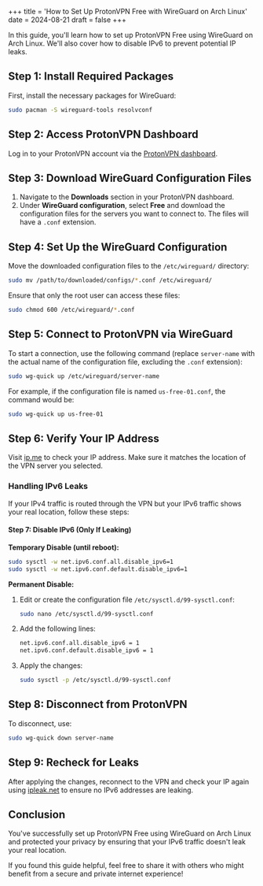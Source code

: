 +++
title = 'How to Set Up ProtonVPN Free with WireGuard on Arch Linux'
date = 2024-08-21
draft = false
+++

In this guide, you'll learn how to set up ProtonVPN Free using WireGuard on Arch Linux. We'll also cover how to disable IPv6 to prevent potential IP leaks.

## Step 1: Install Required Packages

First, install the necessary packages for WireGuard:

```bash
sudo pacman -S wireguard-tools resolvconf
```

## Step 2: Access ProtonVPN Dashboard

Log in to your ProtonVPN account via the [ProtonVPN dashboard](https://account.protonvpn.com).

## Step 3: Download WireGuard Configuration Files

1. Navigate to the **Downloads** section in your ProtonVPN dashboard.
2. Under **WireGuard configuration**, select **Free** and download the configuration files for the servers you want to connect to. The files will have a `.conf` extension.

## Step 4: Set Up the WireGuard Configuration

Move the downloaded configuration files to the `/etc/wireguard/` directory:

```bash
sudo mv /path/to/downloaded/configs/*.conf /etc/wireguard/
```

Ensure that only the root user can access these files:

```bash
sudo chmod 600 /etc/wireguard/*.conf
```

## Step 5: Connect to ProtonVPN via WireGuard

To start a connection, use the following command (replace `server-name` with the actual name of the configuration file, excluding the `.conf` extension):

```bash
sudo wg-quick up /etc/wireguard/server-name
```

For example, if the configuration file is named `us-free-01.conf`, the command would be:

```bash
sudo wg-quick up us-free-01
```

## Step 6: Verify Your IP Address

Visit [ip.me](https://ip.me) to check your IP address. Make sure it matches the location of the VPN server you selected.

### Handling IPv6 Leaks

If your IPv4 traffic is routed through the VPN but your IPv6 traffic shows your real location, follow these steps:

#### Step 7: Disable IPv6 (Only If Leaking)

**Temporary Disable (until reboot):**

```bash
sudo sysctl -w net.ipv6.conf.all.disable_ipv6=1
sudo sysctl -w net.ipv6.conf.default.disable_ipv6=1
```

**Permanent Disable:**

1. Edit or create the configuration file `/etc/sysctl.d/99-sysctl.conf`:

   ```bash
   sudo nano /etc/sysctl.d/99-sysctl.conf
   ```

2. Add the following lines:

   ```bash
   net.ipv6.conf.all.disable_ipv6 = 1
   net.ipv6.conf.default.disable_ipv6 = 1
   ```

3. Apply the changes:

   ```bash
   sudo sysctl -p /etc/sysctl.d/99-sysctl.conf
   ```

## Step 8: Disconnect from ProtonVPN

To disconnect, use:

```bash
sudo wg-quick down server-name
```

## Step 9: Recheck for Leaks

After applying the changes, reconnect to the VPN and check your IP again using [ipleak.net](https://ipleak.net) to ensure no IPv6 addresses are leaking.

## Conclusion

You've successfully set up ProtonVPN Free using WireGuard on Arch Linux and protected your privacy by ensuring that your IPv6 traffic doesn't leak your real location.

If you found this guide helpful, feel free to share it with others who might benefit from a secure and private internet experience!
